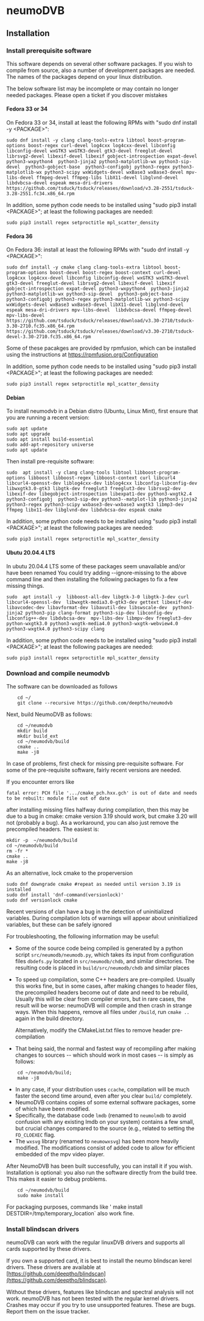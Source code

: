 # neumoDVB #
## Installation ##

### Install prerequisite software ###

This software depends on several other software packages. If you wish to compile from source,
also a number of development packages are needed. The names of the packages depend on your linux
distribution.

The below software list may be incomplete or may contain no longer needed packages.
Please open a ticket if you discover mistakes



#### Fedora 33 or 34 ####

On Fedora 33 or 34, install at least the following RPMs with "sudo dnf install -y &lt;PACKAGE&gt;":
```
sudo dnf install -y clang clang-tools-extra libtool boost-program-options boost-regex curl-devel log4cxx log4cxx-devel libconfig libconfig-devel wxGTK3 wxGTK3-devel gtk3-devel freeglut-devel librsvg2-devel libexif-devel libexif gobject-introspection expat-devel python3-wxpython4  python3-jinja2 python3-matplotlib-wx python3-sip-devel  python3-gobject-base  python3-configobj python3-regex python3-matplotlib-wx python3-scipy wxWidgets-devel wxBase3 wxBase3-devel mpv-libs-devel ffmpeg-devel ffmpeg-libs libX11-devel libglvnd-devel libdvbcsa-devel espeak mesa-dri-drivers  https://github.com/tsduck/tsduck/releases/download/v3.28-2551/tsduck-3.28-2551.fc34.x86_64.rpm
```

In addition, some python code needs to be installed using "sudo pip3 install &lt;PACKAGE&gt;";
at least the following packages are needed:

```
sudo pip3 install regex setproctitle mpl_scatter_density
```

#### Fedora 36 ####
On Fedora 36:  install at least the following RPMs with "sudo dnf install -y &lt;PACKAGE&gt;":
```
sudo dnf install -y cmake clang clang-tools-extra libtool boost-program-options boost-devel boost-regex boost-context curl-devel log4cxx log4cxx-devel libconfig libconfig-devel wxGTK3 wxGTK3-devel gtk3-devel freeglut-devel librsvg2-devel libexif-devel libexif gobject-introspection expat-devel python3-wxpython4  python3-jinja2 python3-matplotlib-wx python3-sip-devel  python3-gobject-base  python3-configobj python3-regex python3-matplotlib-wx python3-scipy wxWidgets-devel wxBase3 wxBase3-devel libX11-devel libglvnd-devel espeak mesa-dri-drivers mpv-libs-devel  libdvbcsa-devel ffmpeg-devel mpv-libs-devel https://github.com/tsduck/tsduck/releases/download/v3.30-2710/tsduck-3.30-2710.fc35.x86_64.rpm https://github.com/tsduck/tsduck/releases/download/v3.30-2710/tsduck-devel-3.30-2710.fc35.x86_64.rpm
```

Some of these pacakges are provided by rpmfusion, which can be installed using the instructions at
<https://rpmfusion.org/Configuration>


In addition, some python code needs to be installed using "sudo pip3 install &lt;PACKAGE&gt;";
at least the following packages are needed:

```
sudo pip3 install regex setproctitle mpl_scatter_density
```

#### Debian ####

To install neumodvb in a Debian distro (Ubuntu, Linux Mint), first ensure that you are running a
recent version:
```
sudo apt update
sudo apt upgrade
sudo apt install build-essential
sudo add-apt-repository universe
sudo apt update
```

Then  install pre-requisite software:
```
sudo  apt install -y clang clang-tools libtool libboost-program-options libboost libboost-regex libboost-context curl libcurl4 libcurl4-opensst-dev liblog4cxx-dev liblog4cxx libconfig-libconfig-dev libwxgtk3.0-gtk3 libgtk-dev freeglut3 freeglut3-dev librsvg2-dev libexif-dev libegobject-introspection libexpat1-dev python3-wxgtk2.4 python3-configobj  python3-sip-dev python3--matplot-lib python3-jinja2 python3-regex python3-scipy wxbase3-dev-wxbase3 wxgtk3 libmp3-dev ffmpeg libx11-dev libglvnd-dev libdvbcsa-dev espeak cmake
```

In addition, some python code needs to be installed using "sudo pip3 install &lt;PACKAGE&gt;";
at least the following packages are needed:

```
sudo pip3 install regex setproctitle mpl_scatter_density
```

#### Ubutu 20.04.4 LTS ####

In ubutu 20.04.4 LTS some of these packages seem unavailable and/or have been renamed
You could try adding --ignore-missing to the above command line
and then installing the following packages to fix a few missing things.
```
sudo  apt install -y  libboost-all-dev libgtk-3-0 libgtk-3-dev curl libcurl4-openssl-dev  libwxgtk-media3.0-gtk3-dev gettext libexif-dev libavcodec-dev libavformat-dev libavutil-dev libswscale-dev  python3-jinja2 python3-pip clang-format python3-sip-dev libconfig-dev libconfig++-dev libdvbcsa-dev  mpv-libs-dev libmpv-dev freeglut3-dev python-wxgtk3.0 python3-wxgtk-media4.0 python3-wxgtk-webview4.0 python3-wxgtk4.0 python3-scipy clang
```
In addition, some python code needs to be installed using "sudo pip3 install &lt;PACKAGE&gt;";
at least the following packages are needed:

```
sudo pip3 install regex setproctitle mpl_scatter_density
```


### Download and compile neumodvb ###

The software can be downloaded as follows

```
    cd ~/
    git clone --recursive https://github.com/deeptho/neumodvb
```

Next, build NeumoDVB as follows:

```
    cd ~/neumodvb
    mkdir build
    mkdir build_ext
    cd ~/neumodvb/build
    cmake ..
    make -j8
```
In case of problems, first check for missing pre-requisite software. For some of the pre-requisite
software, fairly recent versions are needed.


If you encounter errors like
```
fatal error: PCH file '.../cmake_pch.hxx.gch' is out of date and needs to be rebuilt: module file out of date
```
after installing missing files halfway during compilation, then this may be due to a bug in cmake:
cmake version 3.19 should work, but cmake 3.20 will not (probably a bug).
As a workaround, you can also just remove the precompiled headers. The easiest is:
```
mkdir -p  ~/neumodvb/build
cd ~/neumodvb/build
rm -fr *
cmake ..
make -j8
```

As an alternative, lock cmake to the properversion
```
sudo dnf downgrade cmake #repeat as needed until version 3.19 is installed
sudo dnf install 'dnf-command(versionlock)'
sudo dnf versionlock cmake
```

Recent versions of clan have a bug in the detection of uninitialized variables. During
compilation lots of warnings will appear about uninitialized variables, but these can be safely ignored


For troubleshooting, the following information may be useful:

* Some of the source code being compiled is generated by a python script `src/neumodb/neumodb.py`,
  which takes its input from configuration files `dbdefs.py` located in `src/neumodb/chdb`, and similar
  directories. The resulting code is placed in `build/src/neumodb/chdb` and similar places
* To speed up compilation, some C++ headers are pre-compiled. Usually this works fine, but in some
  cases, after making changes to header files, the precompiled headers become out of date and
  need to be rebuild, Usually  this will be clear from  compiler errors, but in rare cases, the
  result will be worse: neumoDVB will compile and then crash in strange ways.  When this happens,
  remove all  files under `/build`, run `cmake ..` again in the build directory.

  Alternatively, modify the CMakeList.txt files to remove header pre-compilation
* That being said, the normal and fastest way of recompiling after making changes to sources -- which should work
  in most cases -- is simply as follows:

````
    cd ~/neumodvb/build;
    make -j8
````

* In any case, if your distribution uses `ccache`, compilation will be much faster the second time around,
  even after you clear `build/` completely.
* NeumoDVB contains copies of some external software packages, some of which have been modified.
 * Specifically, the database code `lmdb` (renamed to `neumolmdb` to avoid confusion with any existing lmdb
  on your system) contains a few small, but crucial changes compared to the source (e.g., related to setting the
  `FD_CLOEXEC` flag.
 * The `wxsvg` library (renamed to `neumowxsvg`) has been more heavily modified. The modifications
  consist of added code to allow for efficient embedded of the mpv video player.


After NeumoDVB has been built successfully, you can install it if you wish. Installation is optional:
you also run the software directly from the build tree. This makes it easier to debug problems.

```
    cd ~/neumodvb/build
    sudo make install
```
For packaging purposes, commands like ' make install DESTDIR=/tmp/temporary_location` also work fine.


### Install blindscan drivers ###

neumoDVB can work with the regular linuxDVB drivers and supports all cards supported by these drivers.

If you own a supported card, it is best to install the neumo blindscan kerel drivers.
These drivers are available at
[https://github.com/deeptho/blindscan](https://github.com/deeptho/blindscan).

Without these drivers, features like blindscan and spectral analysis will not work.
neumoDVB has not been tested with the regular kernel drivers. Crashes may occur if you try
to use unsupported features. These are bugs. Report them on the issue tracker.
